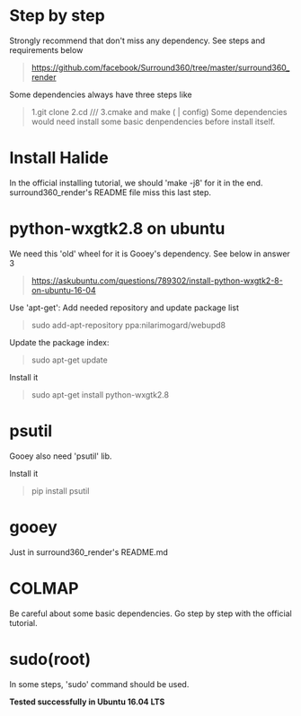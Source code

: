 # Step by step

Strongly recommend that don't miss any dependency.
See steps and requirements below
>https://github.com/facebook/Surround360/tree/master/surround360_render

Some dependencies always have three steps like

>1.git clone
>2.cd ///
>3.cmake and make ( | config)
Some dependencies would need install some basic denpendencies before install itself.

# Install Halide

In the official installing tutorial, we should 'make -j8' for it in the end.
surround360_render's README file miss this last step.

# python-wxgtk2.8 on ubuntu

We need this 'old' wheel for it is Gooey's dependency.
See below in answer 3
>https://askubuntu.com/questions/789302/install-python-wxgtk2-8-on-ubuntu-16-04

Use 'apt-get':
Add needed repository and update package list
>sudo add-apt-repository ppa:nilarimogard/webupd8

Update the package index:
>sudo apt-get update

Install it
>sudo apt-get install python-wxgtk2.8

# psutil

Gooey also need 'psutil' lib.

Install it
>pip install psutil

# gooey

Just in surround360_render's README.md

# COLMAP

Be careful about some basic dependencies. Go step by step with the official tutorial.

# sudo(root)

In some steps, 'sudo' command should be used.

**Tested successfully in Ubuntu 16.04 LTS**
